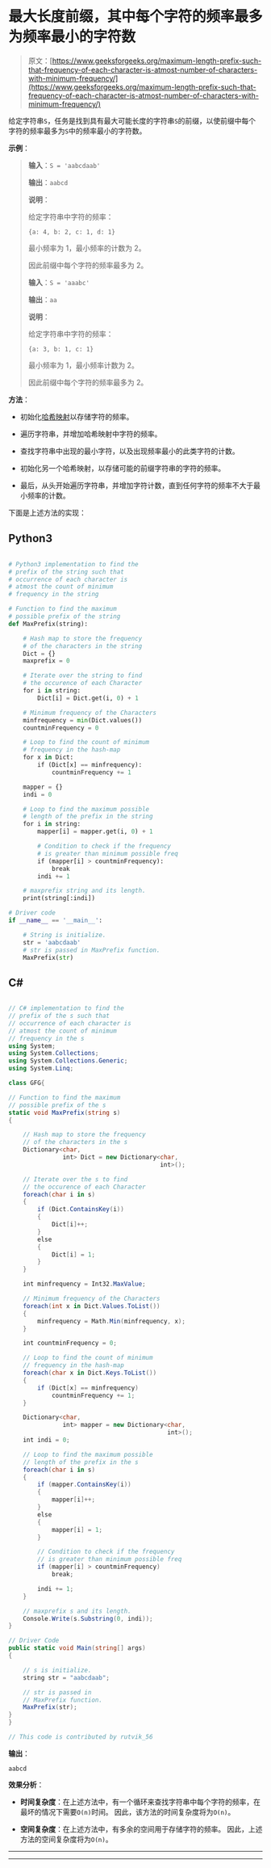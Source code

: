 # 最大长度前缀，其中每个字符的频率最多为频率最小的字符数

> 原文：[https://www.geeksforgeeks.org/maximum-length-prefix-such-that-frequency-of-each-character-is-atmost-number-of-characters-with-minimum-frequency/](https://www.geeksforgeeks.org/maximum-length-prefix-such-that-frequency-of-each-character-is-atmost-number-of-characters-with-minimum-frequency/)

给定字符串`S`，任务是找到具有最大可能长度的字符串`S`的前缀，以使前缀中每个字符的频率最多为`S`中的频率最小的字符数。

**示例**：

> **输入**：`S = 'aabcdaab'`
>
> **输出**：`aabcd`
>
> **说明**：
>
> 给定字符串中字符的频率：
>
> `{a: 4, b: 2, c: 1, d: 1}`
>
> 最小频率为 1，最小频率的计数为 2。
>
> 因此前缀中每个字符的频率最多为 2。
> 
> **输入**：`S = 'aaabc'`
>
> **输出**：`aa`
>
> **说明**：
>
> 给定字符串中字符的频率：
>
> `{a: 3, b: 1, c: 1}`
>
> 最小频率为 1，最小频率计数为 2。
>
> 因此前缀中每个字符的频率最多为 2。

**方法**：

*   初始化[哈希映射](https://www.geeksforgeeks.org/hashing-data-structure/)以存储字符的频率。

*   遍历字符串，并增加哈希映射中字符的频率。

*   查找字符串中出现的最小字符，以及出现频率最小的此类字符的计数。

*   初始化另一个哈希映射，以存储可能的前缀字符串的字符的频率。

*   最后，从头开始遍历字符串，并增加字符计数，直到任何字符的频率不大于最小频率的计数。

下面是上述方法的实现：

## Python3

```py

# Python3 implementation to find the
# prefix of the string such that 
# occurrence of each character is
# atmost the count of minimum 
# frequency in the string

# Function to find the maximum
# possible prefix of the string
def MaxPrefix(string):

    # Hash map to store the frequency
    # of the characters in the string
    Dict = {}
    maxprefix = 0

    # Iterate over the string to find
    # the occurence of each Character
    for i in string:
        Dict[i] = Dict.get(i, 0) + 1

    # Minimum frequency of the Characters
    minfrequency = min(Dict.values())
    countminFrequency = 0

    # Loop to find the count of minimum
    # frequency in the hash-map
    for x in Dict:
        if (Dict[x] == minfrequency):
            countminFrequency += 1

    mapper = {}
    indi = 0

    # Loop to find the maximum possible 
    # length of the prefix in the string    
    for i in string:
        mapper[i] = mapper.get(i, 0) + 1

        # Condition to check if the frequency
        # is greater than minimum possible freq
        if (mapper[i] > countminFrequency):
            break
        indi += 1

    # maxprefix string and its length.
    print(string[:indi])

# Driver code 
if __name__ == '__main__': 

    # String is initialize.
    str = 'aabcdaab'
    # str is passed in MaxPrefix function.
    MaxPrefix(str)

```

## C#

```cs

// C# implementation to find the
// prefix of the s such that 
// occurrence of each character is
// atmost the count of minimum 
// frequency in the s
using System;
using System.Collections;
using System.Collections.Generic;
using System.Linq;

class GFG{

// Function to find the maximum
// possible prefix of the s
static void MaxPrefix(string s)
{    

    // Hash map to store the frequency
    // of the characters in the s
    Dictionary<char,
               int> Dict = new Dictionary<char,
                                          int>();

    // Iterate over the s to find
    // the occurence of each Character
    foreach(char i in s)
    {
        if (Dict.ContainsKey(i))
        {
            Dict[i]++;
        }
        else
        {
            Dict[i] = 1;
        }
    }

    int minfrequency = Int32.MaxValue;

    // Minimum frequency of the Characters
    foreach(int x in Dict.Values.ToList())
    {
        minfrequency = Math.Min(minfrequency, x);    
    }

    int countminFrequency = 0;

    // Loop to find the count of minimum
    // frequency in the hash-map
    foreach(char x in Dict.Keys.ToList())
    {
        if (Dict[x] == minfrequency)
            countminFrequency += 1;
    }

    Dictionary<char,
               int> mapper = new Dictionary<char,
                                            int>(); 
    int indi = 0;

    // Loop to find the maximum possible 
    // length of the prefix in the s
    foreach(char i in s)
    {
        if (mapper.ContainsKey(i))
        {
            mapper[i]++;
        }
        else
        {
            mapper[i] = 1;
        }

        // Condition to check if the frequency
        // is greater than minimum possible freq
        if (mapper[i] > countminFrequency)
            break;

        indi += 1;
    }

    // maxprefix s and its length.
    Console.Write(s.Substring(0, indi));
}

// Driver Code
public static void Main(string[] args)
{

    // s is initialize.
    string str = "aabcdaab";

    // str is passed in 
    // MaxPrefix function.
    MaxPrefix(str);
}
}

// This code is contributed by rutvik_56

```

**输出**： 

```
aabcd

```

**效果分析**：

*   **时间复杂度**：在上述方法中，有一个循环来查找字符串中每个字符的频率，在最坏的情况下需要`O(n)`时间。 因此，该方法的时间复杂度将为`O(n)`。

*   **空间复杂度**：在上述方法中，有多余的空间用于存储字符的频率。 因此，上述方法的空间复杂度将为`O(n)`。



* * *

* * *



